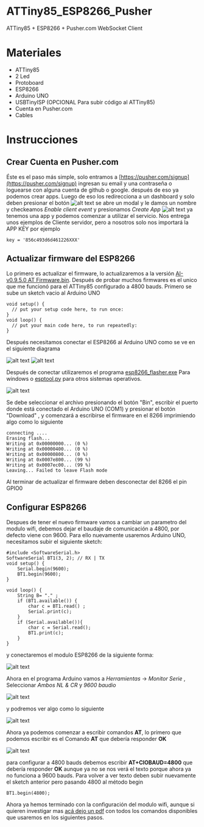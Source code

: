# ATTiny85_ESP8266_Pusher
ATTiny85 + ESP8266 + Pusher.com WebSocket Client


Materiales
===================
- ATTiny85
- 2 Led
- Protoboard
- ESP8266
- Arduino UNO
- USBTinyISP (OPCIONAL Para subir código al ATTiny85)
- Cuenta en Pusher.com
- Cables


Instrucciones
===================
## Crear Cuenta en Pusher.com
Éste es el paso más simple, solo entramos a [https://pusher.com/signup](https://pusher.com/signup) ingresan su email y una contraseña o loguearse con alguna cuenta de github o google. después de eso ya podemos crear apps. Luego de eso los redirecciona a un dashboard y solo deben presionar el botón ![alt text](https://raw.githubusercontent.com/EstebanFuentealba/ATTiny85_ESP8266_Pusher/master/images/newapp.png "new app")
se abre un modal y le damos un nombre y checkeamos *Enable client event* y presionamos *Create App*
![alt text](https://raw.githubusercontent.com/EstebanFuentealba/ATTiny85_ESP8266_Pusher/master/images/newapp_conf.png "configure new app")
ya tenemos una app y podemos comenzar a utilizar el servicio. Nos entrega unos ejemplos de Cliente servidor, pero a nosotros solo nos importará la APP KEY por ejemplo
```
key = '856c493d6d461226XXX'
```

## Actualizar firmware del ESP8266
Lo primero es actualizar el firmware, lo actualizaremos a la versión [AI-v0.9.5.0 AT Firmware.bin](https://github.com/EstebanFuentealba/ATTiny85_ESP8266_Pusher/raw/master/firmware%20esp8266/AI-v0.9.5.0%20AT%20Firmware.bin). Después de probar muchos firmwares es el unico que me funcionó para el ATTiny85 configurado a 4800 bauds.
Primero se sube un sketch vacio al Arduino UNO

```arduino
void setup() {
  // put your setup code here, to run once:
}
void loop() {
  // put your main code here, to run repeatedly:
}
```

Después necesitamos conectar el ESP8266 al Arduino UNO como se ve en el siguiente diagrama

![alt text](https://raw.githubusercontent.com/EstebanFuentealba/ATTiny85_ESP8266_Pusher/master/firmware%20esp8266/ESP8266_Pines.jpg "ESP8266")
![alt text](https://raw.githubusercontent.com/EstebanFuentealba/ATTiny85_ESP8266_Pusher/master/firmware%20esp8266/ESP8266-Connections-Arduino-UNO.png "Conexión")

Después de conectar utilizaremos el programa [esp8266_flasher.exe](https://github.com/EstebanFuentealba/ATTiny85_ESP8266_Pusher/raw/master/firmware%20esp8266/esp8266_flasher.exe) Para windows o [esptool.py](https://github.com/themadinventor/esptool) para otros sistemas operativos.

![alt text](https://raw.githubusercontent.com/EstebanFuentealba/ATTiny85_ESP8266_Pusher/master/firmware%20esp8266/FO8YOLOIATH773M.LARGE.jpg "Programa esp8266_flasher")

Se debe seleccionar el archivo presionando el botón "Bin", escribir el puerto donde está conectado el Arduino UNO (COM1) y presionar el botón "Download" , y comenzará a escribirse el firmware en el 8266 imprimiendo algo como lo siguiente

```
connecting ....
Erasing flash...
Writing at 0x00000000... (0 %)
Writing at 0x00000400... (0 %)
Writing at 0x00000800... (0 %)
Writing at 0x0007e800... (99 %)
Writing at 0x0007ec00... (99 %)
Leaving... Failed to leave Flash mode
```

Al terminar de actualizar el firmware deben desconectar del 8266 el pin GPIO0 

## Configurar ESP8266
Despues de tener el nuevo firmware vamos a cambiar un parametro del modulo wifi, debemos dejar el baudaje de comunicación a 4800, por defecto viene con 9600. Para ello nuevamente usaremos Arduino UNO, necesitamos subir el siguiente sketch:

```arduino
#include <SoftwareSerial.h>
SoftwareSerial BT1(3, 2); // RX | TX
void setup() {  
	Serial.begin(9600);
    BT1.begin(9600);
}

void loop() {
	String B= "." ;
	if (BT1.available()) { 
		char c = BT1.read() ;
		Serial.print(c);
	}
	if (Serial.available()){
		char c = Serial.read();
		BT1.print(c);
	}
}
```

y conectaremos el modulo ESP8266 de la siguiente forma:

![alt text](https://raw.githubusercontent.com/EstebanFuentealba/ATTiny85_ESP8266_Pusher/master/firmware%20esp8266/ESP8266-Configure-AT.png "Configurando con comandos AT")

Ahora en el programa Arduino vamos a *Herramientas* -> *Monitor Serie* , Seleccionar *Ambos NL & CR* y *9600 baudio*

![alt text](https://raw.githubusercontent.com/EstebanFuentealba/ATTiny85_ESP8266_Pusher/master/firmware%20esp8266/monitor_cfg.png "Configurando Monitor Serie")


y podremos ver algo como lo siguiente 

![alt text](https://raw.githubusercontent.com/EstebanFuentealba/ATTiny85_ESP8266_Pusher/master/firmware%20esp8266/monitor.png "Monitor Serie")


Ahora ya podemos comenzar a escribir comandos **AT**, lo primero que podemos escribir es el Comando **AT** que debería responder **OK** 

![alt text](https://raw.githubusercontent.com/EstebanFuentealba/ATTiny85_ESP8266_Pusher/master/firmware%20esp8266/monitor_AT.png "AT")

para configurar a 4800 bauds debemos escribir **AT+CIOBAUD=4800** que debería responder **OK** aunque ya no se nos verá el texto porque ahora ya no funciona a 9600 bauds. Para volver a ver texto deben subir nuevamente el sketch anterior pero pasando 4800 al método begin
```arduino
BT1.begin(4800);
```
Ahora ya hemos terminado con la configuración del modulo wifi, aunque si quieren investigar mas [acá dejo un pdf](https://github.com/EstebanFuentealba/ATTiny85_ESP8266_Pusher/raw/master/firmware%20esp8266/ESP8266%20AT%20Command%20Set.pdf) con todos los comandos disponibles que usaremos en los siguientes pasos.




